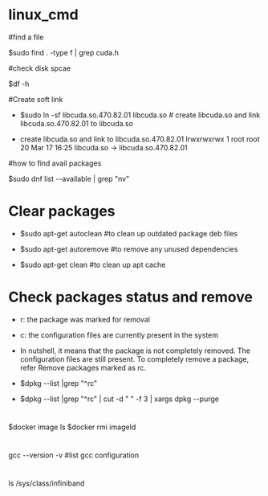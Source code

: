 # linux_cmd

#find a file

$sudo find . -type f |  grep cuda.h

#check disk spcae

$df -h

#Create soft link

 - $sudo ln -sf libcuda.so.470.82.01 libcuda.so # create libcuda.so and link libcuda.so.470.82.01 to libcuda.so

- create libcuda.so and link to libcuda.so.470.82.01
   lrwxrwxrwx 1 root root       20 Mar 17 16:25 libcuda.so -> libcuda.so.470.82.01

#how to find avail packages 

$sudo dnf  list --available | grep "nv"

# Clear packages
 - $sudo apt-get autoclean #to clean up outdated package deb files

 - $sudo apt-get autoremove #to remove any unused dependencies

 - $sudo apt-get clean #to clean up apt cache

# Check packages status and remove
 - r: the package was marked for removal
 - c: the configuration files are currently present in the system
 - In nutshell, it means that the package is not completely removed. The configuration files are still present. To completely remove a package, refer Remove packages marked as rc.

  - $dpkg --list |grep "^rc"

  - $dpkg --list |grep "^rc" | cut -d " " -f 3 | xargs dpkg --purge

#
$docker image ls
$docker rmi imageId
 
 #
 gcc --version -v #list gcc configuration

#
ls /sys/class/infiniband
